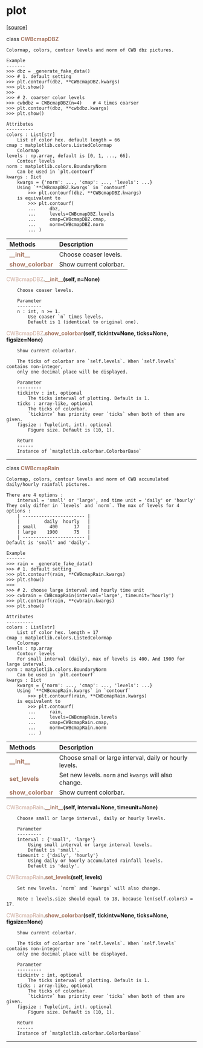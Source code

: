 # plot  

[[source](../.././hurricane_tools//plot.py)]  

class <span style="color:#a77864">**CWBcmapDBZ**</span>

    Colormap, colors, contour levels and norm of CWB dbz pictures.
    
    Example
    -------
    >>> dbz = _generate_fake_data()
    >>> # 1. default setting
    >>> plt.contourf(dbz, **CWBcmapDBZ.kwargs)
    >>> plt.show()
    >>> 
    >>> # 2. coarser color levels
    >>> cwbdbz = CWBcmapDBZ(n=4)    # 4 times coarser
    >>> plt.contourf(dbz, **cwbdbz.kwargs)
    >>> plt.show()
    
    Attributes 
    ----------
    colors : List[str]
        List of color hex. default length = 66
    cmap : matplotlib.colors.ListedColormap
        Colormap
    levels : np.array, default is [0, 1, ..., 66].
        Contour levels
    norm : matplotlib.colors.BoundaryNorm
        Can be used in `plt.contourf`
    kwargs : Dict
        kwargs = {'norm': ..., 'cmap': ..., 'levels': ...}
        Using `**CWBcmapDBZ.kwargs` in `contourf`
            >>> plt.contourf(dbz, **CWBcmapDBZ.kwargs)
        is equivalent to 
            >>> plt.contourf(
            ...     dbz, 
            ...     levels=CWBcmapDBZ.levels
            ...     cmap=CWBcmapDBZ.cmap,
            ...     norm=CWBcmapDBZ.norm
            ... )



| Methods | Description |
| :------ | :---------- |
| <font color="#a77864"> **\_\_init\_\_** </font> | Choose coaser levels. |
| <font color="#a77864"> **show\_colorbar** </font> | Show current colorbar. |


<span style="color:#cca99b">CWBcmapDBZ</span>.<span style="color:#a77864">**\_\_init\_\_**</span>**(self, n=None)**

        Choose coaser levels.
        
        Parameter
        ---------
        n : int, n >= 1.
            Use coaser `n` times levels.
            Default is 1 (identical to original one).

  
<span style="color:#cca99b">CWBcmapDBZ</span>.<span style="color:#a77864">**show\_colorbar**</span>**(self, tickintv=None, ticks=None, figsize=None)**

        Show current colorbar.
        
        The ticks of colorbar are `self.levels`. When `self.levels` contains non-integer,
        only one decimal place will be displayed.
        
        Parameter
        ---------
        tickintv : int, optional
            The ticks interval of plotting. Default is 1.
        ticks : array-like, optional
            The ticks of colorbar. 
            `tickintv` has priority over `ticks` when both of them are given.
        figsize : Tuple(int, int). optional
            Figure size. Default is (10, 1).
            
        Return
        ------
        Instance of `matplotlib.colorbar.ColorbarBase`

  
******
class <span style="color:#a77864">**CWBcmapRain**</span>

    Colormap, colors, contour levels and norm of CWB accumulated daily/hourly rainfall pictures.
    
    There are 4 options : 
        interval = 'small' or 'large', and time unit = 'daily' or 'hourly'
    They only differ in `levels` and `norm`. The max of levels for 4 options :
        | ----------------------- |
        |         daily  hourly   |
        | small     400      17   |
        | large    1900      75   |
        | ----------------------- |
    Default is 'small' and 'daily'.
    
    Example
    -------
    >>> rain = _generate_fake_data()
    >>> # 1. default setting
    >>> plt.contourf(rain, **CWBcmapRain.kwargs)
    >>> plt.show()
    >>> 
    >>> # 2. choose large interval and hourly time unit
    >>> cwbrain = CWBcmapRain(interval='large', timeunit='hourly')
    >>> plt.contourf(rain, **cwbrain.kwargs)
    >>> plt.show()
    
    Attributes 
    ----------
    colors : List[str]
        List of color hex. length = 17
    cmap : matplotlib.colors.ListedColormap
        Colormap
    levels : np.array
        Contour levels
        For small interval (daily), max of levels is 400. And 1900 for large interval.
    norm : matplotlib.colors.BoundaryNorm
        Can be used in `plt.contourf`
    kwargs : Dict
        kwargs = {'norm': ..., 'cmap': ..., 'levels': ...}
        Using `**CWBcmapRain.kwargs` in `contourf`
            >>> plt.contourf(rain, **CWBcmapRain.kwargs)
        is equivalent to 
            >>> plt.contourf(
            ...     rain, 
            ...     levels=CWBcmapRain.levels
            ...     cmap=CWBcmapRain.cmap,
            ...     norm=CWBcmapRain.norm
            ... )



| Methods | Description |
| :------ | :---------- |
| <font color="#a77864"> **\_\_init\_\_** </font> | Choose small or large interval, daily or hourly levels. |
| <font color="#a77864"> **set\_levels** </font> | Set new levels. `norm` and `kwargs` will also change. |
| <font color="#a77864"> **show\_colorbar** </font> | Show current colorbar. |


<span style="color:#cca99b">CWBcmapRain</span>.<span style="color:#a77864">**\_\_init\_\_**</span>**(self, interval=None, timeunit=None)**

        Choose small or large interval, daily or hourly levels.
        
        Parameter
        ---------
        interval : {'small', 'large'}
            Using small interval or large interval levels.
            Default is 'small'.
        timeunit : {'daily', 'hourly'}
            Using daily or hourly accumulated rainfall levels.
            Default is 'daily'.

  
<span style="color:#cca99b">CWBcmapRain</span>.<span style="color:#a77864">**set\_levels**</span>**(self, levels)**

        Set new levels. `norm` and `kwargs` will also change.
        
        Note : levels.size should equal to 18, because len(self.colors) = 17.

  
<span style="color:#cca99b">CWBcmapRain</span>.<span style="color:#a77864">**show\_colorbar**</span>**(self, tickintv=None, ticks=None, figsize=None)**

        Show current colorbar.
        
        The ticks of colorbar are `self.levels`. When `self.levels` contains non-integer,
        only one decimal place will be displayed.
        
        Parameter
        ---------
        tickintv : int, optional
            The ticks interval of plotting. Default is 1.
        ticks : array-like, optional
            The ticks of colorbar. 
            `tickintv` has priority over `ticks` when both of them are given.
        figsize : Tuple(int, int). optional
            Figure size. Default is (10, 1).
            
        Return
        ------
        Instance of `matplotlib.colorbar.ColorbarBase`

  
******
